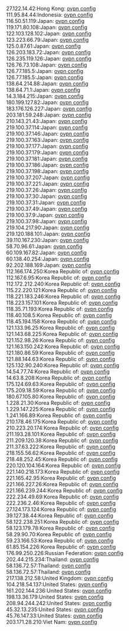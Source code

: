 27.122.14.42:Hong Kong: [ovpn config](vpn/27_122_14_42.ovpn)  
111.95.84.44:Indonesia: [ovpn config](vpn/111_95_84_44.ovpn)  
116.50.51.119:Japan: [ovpn config](vpn/116_50_51_119.ovpn)  
119.171.80.108:Japan: [ovpn config](vpn/119_171_80_108.ovpn)  
122.103.128.102:Japan: [ovpn config](vpn/122_103_128_102.ovpn)  
123.223.66.79:Japan: [ovpn config](vpn/123_223_66_79.ovpn)  
125.0.87.61:Japan: [ovpn config](vpn/125_0_87_61.ovpn)  
126.203.183.72:Japan: [ovpn config](vpn/126_203_183_72.ovpn)  
126.235.119.126:Japan: [ovpn config](vpn/126_235_119_126.ovpn)  
126.76.73.108:Japan: [ovpn config](vpn/126_76_73_108.ovpn)  
126.77.185.5:Japan: [ovpn config](vpn/126_77_185_5.ovpn)  
126.77.185.5:Japan: [ovpn config](vpn/126_77_185_5.ovpn)  
138.64.214.88:Japan: [ovpn config](vpn/138_64_214_88.ovpn)  
138.64.71.1:Japan: [ovpn config](vpn/138_64_71_1.ovpn)  
14.3.184.215:Japan: [ovpn config](vpn/14_3_184_215.ovpn)  
180.199.127.82:Japan: [ovpn config](vpn/180_199_127_82.ovpn)  
183.176.126.227:Japan: [ovpn config](vpn/183_176_126_227.ovpn)  
203.181.59.248:Japan: [ovpn config](vpn/203_181_59_248.ovpn)  
210.143.21.43:Japan: [ovpn config](vpn/210_143_21_43.ovpn)  
219.100.37.114:Japan: [ovpn config](vpn/219_100_37_114.ovpn)  
219.100.37.146:Japan: [ovpn config](vpn/219_100_37_146.ovpn)  
219.100.37.163:Japan: [ovpn config](vpn/219_100_37_163.ovpn)  
219.100.37.177:Japan: [ovpn config](vpn/219_100_37_177.ovpn)  
219.100.37.179:Japan: [ovpn config](vpn/219_100_37_179.ovpn)  
219.100.37.181:Japan: [ovpn config](vpn/219_100_37_181.ovpn)  
219.100.37.186:Japan: [ovpn config](vpn/219_100_37_186.ovpn)  
219.100.37.198:Japan: [ovpn config](vpn/219_100_37_198.ovpn)  
219.100.37.207:Japan: [ovpn config](vpn/219_100_37_207.ovpn)  
219.100.37.221:Japan: [ovpn config](vpn/219_100_37_221.ovpn)  
219.100.37.26:Japan: [ovpn config](vpn/219_100_37_26.ovpn)  
219.100.37.30:Japan: [ovpn config](vpn/219_100_37_30.ovpn)  
219.100.37.31:Japan: [ovpn config](vpn/219_100_37_31.ovpn)  
219.100.37.49:Japan: [ovpn config](vpn/219_100_37_49.ovpn)  
219.100.37.9:Japan: [ovpn config](vpn/219_100_37_9.ovpn)  
219.100.37.98:Japan: [ovpn config](vpn/219_100_37_98.ovpn)  
219.104.217.90:Japan: [ovpn config](vpn/219_104_217_90.ovpn)  
219.120.188.101:Japan: [ovpn config](vpn/219_120_188_101.ovpn)  
39.110.167.230:Japan: [ovpn config](vpn/39_110_167_230.ovpn)  
58.70.96.61:Japan: [ovpn config](vpn/58_70_96_61.ovpn)  
60.109.167.82:Japan: [ovpn config](vpn/60_109_167_82.ovpn)  
60.138.40.254:Japan: [ovpn config](vpn/60_138_40_254.ovpn)  
92.202.188.169:Japan: [ovpn config](vpn/92_202_188_169.ovpn)  
112.166.174.250:Korea Republic of: [ovpn config](vpn/112_166_174_250.ovpn)  
112.167.6.95:Korea Republic of: [ovpn config](vpn/112_167_6_95.ovpn)  
112.172.212.240:Korea Republic of: [ovpn config](vpn/112_172_212_240.ovpn)  
115.22.220.121:Korea Republic of: [ovpn config](vpn/115_22_220_121.ovpn)  
118.221.183.246:Korea Republic of: [ovpn config](vpn/118_221_183_246.ovpn)  
118.223.157.101:Korea Republic of: [ovpn config](vpn/118_223_157_101.ovpn)  
118.35.71.193:Korea Republic of: [ovpn config](vpn/118_35_71_193.ovpn)  
118.40.108.5:Korea Republic of: [ovpn config](vpn/118_40_108_5.ovpn)  
118.45.194.158:Korea Republic of: [ovpn config](vpn/118_45_194_158.ovpn)  
121.133.96.25:Korea Republic of: [ovpn config](vpn/121_133_96_25.ovpn)  
121.143.68.225:Korea Republic of: [ovpn config](vpn/121_143_68_225.ovpn)  
121.152.98.26:Korea Republic of: [ovpn config](vpn/121_152_98_26.ovpn)  
121.163.150.242:Korea Republic of: [ovpn config](vpn/121_163_150_242.ovpn)  
121.180.86.59:Korea Republic of: [ovpn config](vpn/121_180_86_59.ovpn)  
121.88.144.63:Korea Republic of: [ovpn config](vpn/121_88_144_63.ovpn)  
125.132.90.240:Korea Republic of: [ovpn config](vpn/125_132_90_240.ovpn)  
14.54.77.74:Korea Republic of: [ovpn config](vpn/14_54_77_74.ovpn)  
14.63.8.208:Korea Republic of: [ovpn config](vpn/14_63_8_208.ovpn)  
175.124.69.63:Korea Republic of: [ovpn config](vpn/175_124_69_63.ovpn)  
175.209.18.59:Korea Republic of: [ovpn config](vpn/175_209_18_59.ovpn)  
180.67.105.80:Korea Republic of: [ovpn config](vpn/180_67_105_80.ovpn)  
1.228.21.30:Korea Republic of: [ovpn config](vpn/1_228_21_30.ovpn)  
1.229.147.225:Korea Republic of: [ovpn config](vpn/1_229_147_225.ovpn)  
1.241.166.89:Korea Republic of: [ovpn config](vpn/1_241_166_89.ovpn)  
210.178.46.175:Korea Republic of: [ovpn config](vpn/210_178_46_175.ovpn)  
210.223.20.174:Korea Republic of: [ovpn config](vpn/210_223_20_174.ovpn)  
211.193.28.101:Korea Republic of: [ovpn config](vpn/211_193_28_101.ovpn)  
211.209.120.38:Korea Republic of: [ovpn config](vpn/211_209_120_38.ovpn)  
211.37.63.222:Korea Republic of: [ovpn config](vpn/211_37_63_222.ovpn)  
218.155.56.62:Korea Republic of: [ovpn config](vpn/218_155_56_62.ovpn)  
218.48.252.45:Korea Republic of: [ovpn config](vpn/218_48_252_45.ovpn)  
220.120.104.164:Korea Republic of: [ovpn config](vpn/220_120_104_164.ovpn)  
221.140.218.173:Korea Republic of: [ovpn config](vpn/221_140_218_173.ovpn)  
221.165.42.95:Korea Republic of: [ovpn config](vpn/221_165_42_95.ovpn)  
221.166.227.26:Korea Republic of: [ovpn config](vpn/221_166_227_26.ovpn)  
221.166.239.244:Korea Republic of: [ovpn config](vpn/221_166_239_244.ovpn)  
222.234.49.69:Korea Republic of: [ovpn config](vpn/222_234_49_69.ovpn)  
222.236.2.46:Korea Republic of: [ovpn config](vpn/222_236_2_46.ovpn)  
27.124.173.124:Korea Republic of: [ovpn config](vpn/27_124_173_124.ovpn)  
39.127.38.44:Korea Republic of: [ovpn config](vpn/39_127_38_44.ovpn)  
58.122.238.251:Korea Republic of: [ovpn config](vpn/58_122_238_251.ovpn)  
58.123.179.78:Korea Republic of: [ovpn config](vpn/58_123_179_78.ovpn)  
58.29.90.70:Korea Republic of: [ovpn config](vpn/58_29_90_70.ovpn)  
59.23.166.53:Korea Republic of: [ovpn config](vpn/59_23_166_53.ovpn)  
61.85.154.226:Korea Republic of: [ovpn config](vpn/61_85_154_226.ovpn)  
176.99.250.226:Russian Federation: [ovpn config](vpn/176_99_250_226.ovpn)  
202.44.215.234:Thailand: [ovpn config](vpn/202_44_215_234.ovpn)  
58.136.72.57:Thailand: [ovpn config](vpn/58_136_72_57.ovpn)  
58.136.72.57:Thailand: [ovpn config](vpn/58_136_72_57.ovpn)  
217.138.212.58:United Kingdom: [ovpn config](vpn/217_138_212_58.ovpn)  
104.218.54.137:United States: [ovpn config](vpn/104_218_54_137.ovpn)  
161.202.144.236:United States: [ovpn config](vpn/161_202_144_236.ovpn)  
198.13.36.179:United States: [ovpn config](vpn/198_13_36_179.ovpn)  
208.94.244.242:United States: [ovpn config](vpn/208_94_244_242.ovpn)  
45.32.13.235:United States: [ovpn config](vpn/45_32_13_235.ovpn)  
45.76.147.33:United States: [ovpn config](vpn/45_76_147_33.ovpn)  
203.171.28.210:Viet Nam: [ovpn config](vpn/203_171_28_210.ovpn)  
